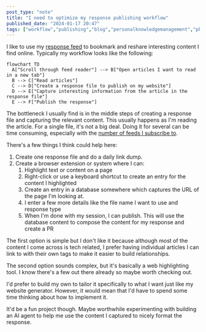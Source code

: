 ```yaml
---
post_type: "note" 
title: "I need to optimize my response publishing workflow"
published_date: "2024-01-17 20:47"
tags: ["workflow","publishing","blog","personalknowledgemanagement","pkm"]
---
```


I like to use my [response feed](/feed/responses) to bookmark and reshare interesting content I find online. Typically my workflow looks like the following: 

```mermaid
flowchart TD
  A["Scroll through feed reader"] --> B["Open articles I want to read in a new tab"]
  B --> C["Read articles"]
  C --> D["Create a response file to publish on my website"]
  D --> E["Capture interesting information from the article in the response file"]
  E --> F["Publish the response"]
```

The bottleneck I usually find is in the middle steps of creating a response file and capturing the relevant content. This usually happens as I'm reading the article. For a single file, it's not a big deal. Doing it for several can be time consuming, especially with the [number of feeds I subscribe to](/feed/subscribed-to-1042-feeds-newsblur).

There's a few things I think could help here:

1. Create one response file and do a daily link dump. 
1. Create a browser extension or system where I can:
    1. Highlight text or content on a page
    1. Right-click or use a keyboard shortcut to create an entry for the content I highlighted
    1. Create an entry in a database somewhere which captures the URL of the page I'm looking at.
    1. I enter a few more details like the file name I want to use and response type 
    1. When I'm done with my session, I can publish. This will use the database content to compose the content for my response and create a PR

The first option is simple but I don't like it because although most of the content I come across is tech related, I prefer having individual articles I can link to with their own tags to make it easier to build relationships.

The second option sounds complex, but it's basically a web highlighting tool. I know there's a few out there already so maybe worth checking out. 

I'd prefer to build my own to tailor it specifically to what I want just like my website generator. However, it would mean that I'd have to spend some time thinking about how to implement it. 

It'd be a fun project though. Maybe worthwhile experimenting with building an AI agent to help me use the content I captured to nicely format the response. 